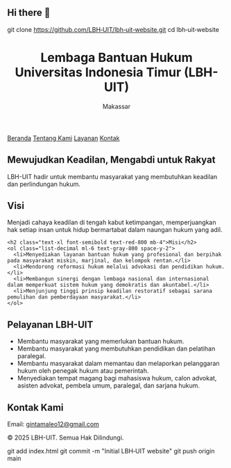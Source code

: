 ## Hi there 👋

<!--
**LBH-UIT/lbh-uit** is a ✨ _special_ ✨ repository because its `README.md` (this file) appears on your GitHub profile.

Here are some ideas to get you started:

- 🔭 I’m currently working on ...
- 🌱 I’m currently learning ...
- 👯 I’m looking to collaborate on ...
- 🤔 I’m looking for help with ...
- 💬 Ask me about ...
- 📫 How to reach me: ...
- 😄 Pronouns: ...
- ⚡ Fun fact: ...
-->
git clone https://github.com/LBH‑UIT/lbh‑uit‑website.git
cd lbh‑uit‑website
<!DOCTYPE html>
<html lang="id">
<head>
  <meta charset="UTF-8" />
  <meta name="viewport" content="width=device-width, initial-scale=1.0" />
  <title>LBH-UIT Makassar</title>
  <link href="https://cdn.jsdelivr.net/npm/tailwindcss@2.2.19/dist/tailwind.min.css" rel="stylesheet">
</head>
<body class="bg-gray-100 font-sans">
  <!-- Header -->
  <header class="bg-red-800 text-white py-6 shadow">
    <div class="container mx-auto px-6">
      <h1 class="text-3xl font-bold">Lembaga Bantuan Hukum Universitas Indonesia Timur (LBH-UIT)</h1>
      <p class="text-sm">Makassar</p>
    </div>
  </header>

  <!-- Navigasi -->
  <nav class="bg-red-700 text-white">
    <div class="container mx-auto px-6 py-2 flex space-x-4">
      <a href="#beranda" class="hover:underline">Beranda</a>
      <a href="#tentang" class="hover:underline">Tentang Kami</a>
      <a href="#layanan" class="hover:underline">Layanan</a>
      <a href="#kontak" class="hover:underline">Kontak</a>
    </div>
  </nav>

  <!-- Beranda -->
  <section id="beranda" class="py-12 text-center bg-white">
    <h2 class="text-2xl font-semibold mb-2">Mewujudkan Keadilan, Mengabdi untuk Rakyat</h2>
    <p class="text-gray-700">LBH-UIT hadir untuk membantu masyarakat yang membutuhkan keadilan dan perlindungan hukum.</p>
  </section>

  <!-- Tentang Kami -->
  <section id="tentang" class="py-12 bg-gray-50 px-6">
    <h2 class="text-xl font-semibold text-red-800 mb-4">Visi</h2>
    <p class="mb-6">Menjadi cahaya keadilan di tengah kabut ketimpangan, memperjuangkan hak setiap insan untuk hidup bermartabat dalam naungan hukum yang adil.</p>

    <h2 class="text-xl font-semibold text-red-800 mb-4">Misi</h2>
    <ol class="list-decimal ml-6 text-gray-800 space-y-2">
      <li>Menyediakan layanan bantuan hukum yang profesional dan berpihak pada masyarakat miskin, marjinal, dan kelompok rentan.</li>
      <li>Mendorong reformasi hukum melalui advokasi dan pendidikan hukum.</li>
      <li>Membangun sinergi dengan lembaga nasional dan internasional dalam memperkuat sistem hukum yang demokratis dan akuntabel.</li>
      <li>Menjunjung tinggi prinsip keadilan restoratif sebagai sarana pemulihan dan pemberdayaan masyarakat.</li>
    </ol>
  </section>

  <!-- Layanan -->
  <section id="layanan" class="py-12 bg-white px-6">
    <h2 class="text-xl font-semibold text-red-800 mb-4">Pelayanan LBH-UIT</h2>
    <ul class="list-disc ml-6 text-gray-800 space-y-2">
      <li>Membantu masyarakat yang memerlukan bantuan hukum.</li>
      <li>Membantu masyarakat yang membutuhkan pendidikan dan pelatihan paralegal.</li>
      <li>Membantu masyarakat dalam memantau dan melaporkan pelanggaran hukum oleh penegak hukum atau pemerintah.</li>
      <li>Menyediakan tempat magang bagi mahasiswa hukum, calon advokat, asisten advokat, pembela umum, paralegal, dan sarjana hukum.</li>
    </ul>
  </section>

  <!-- Kontak -->
  <section id="kontak" class="py-12 bg-gray-50 px-6">
    <h2 class="text-xl font-semibold text-red-800 mb-4">Kontak Kami</h2>
    <p>Email: <a href="mailto:gintamaleo12@gmail.com" class="text-blue-600 underline">gintamaleo12@gmail.com</a></p>
  </section>

  <!-- Footer -->
  <footer class="bg-red-800 text-white text-center py-4">
    <p>&copy; 2025 LBH-UIT. Semua Hak Dilindungi.</p>
  </footer>
</body>
</html>
git add index.html
git commit -m "Initial LBH‑UIT website"
git push origin main
